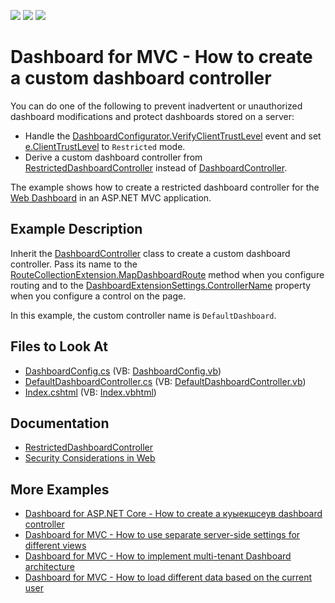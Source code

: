 <!-- default badges list -->
![](https://img.shields.io/endpoint?url=https://codecentral.devexpress.com/api/v1/VersionRange/128579305/21.1.5%2B)
[![](https://img.shields.io/badge/Open_in_DevExpress_Support_Center-FF7200?style=flat-square&logo=DevExpress&logoColor=white)](https://supportcenter.devexpress.com/ticket/details/T526629)
[![](https://img.shields.io/badge/📖_How_to_use_DevExpress_Examples-e9f6fc?style=flat-square)](https://docs.devexpress.com/GeneralInformation/403183)
<!-- default badges end -->

# Dashboard for MVC - How to create a custom dashboard controller

You can do one of the following to prevent inadvertent or unauthorized dashboard modifications and protect dashboards stored on a server:

- Handle the [DashboardConfigurator.VerifyClientTrustLevel](https://docs.devexpress.com/Dashboard/DevExpress.DashboardWeb.DashboardConfigurator.VerifyClientTrustLevel) event and set [e.ClientTrustLevel](https://docs.devexpress.com/Dashboard/DevExpress.DashboardWeb.VerifyClientTrustLevelEventArgs.ClientTrustLevel) to `Restricted` mode.
- Derive a custom dashboard controller from [RestrictedDashboardController](https://docs.devexpress.com/Dashboard/DevExpress.DashboardWeb.Mvc.RestrictedDashboardController) instead of [DashboardController](https://docs.devexpress.com/Dashboard/DevExpress.DashboardWeb.Mvc.DashboardController).

The example shows how to create a restricted dashboard controller for the [Web Dashboard](https://docs.devexpress.com/Dashboard/16977/web-dashboard/aspnet-mvc-dashboard-extension) in an ASP.NET MVC application.

## Example Description

Inherit the [DashboardController](https://docs.devexpress.com/Dashboard/DevExpress.DashboardWeb.Mvc.DashboardController) class to create a custom dashboard controller. Pass its name to the [RouteCollectionExtension.MapDashboardRoute](https://docs.devexpress.com/Dashboard/DevExpress.DashboardWeb.Mvc.RouteCollectionExtension.MapDashboardRoute(System.Web.Routing.RouteCollection-System.String-System.String-System.String--)) method when you configure routing and to the [DashboardExtensionSettings.ControllerName](https://docs.devexpress.com/Dashboard/DevExpress.DashboardWeb.Mvc.DashboardExtensionSettings.ControllerName) property when you configure a control on the page. 

In this example, the custom controller name is `DefaultDashboard`.

<!-- default file list -->
## Files to Look At

* [DashboardConfig.cs](./CS/MvcCustomController/App_Start/DashboardConfig.cs#L12) (VB: [DashboardConfig.vb](./VB/MvcCustomController/App_Start/DashboardConfig.vb#L10))
* [DefaultDashboardController.cs](./CS/MvcCustomController/Controllers/DefaultDashboardController.cs)  (VB: [DefaultDashboardController.vb](./VB/MvcCustomController/Controllers/DefaultDashboardController.vb))
* [Index.cshtml](./CS/MvcCustomController/Views/Home/Index.cshtml#L7)  (VB: [Index.vbhtml](./VB/MvcCustomController/Views/Home/Index.vbhtml#L6))
<!-- default file list end -->

## Documentation

- [RestrictedDashboardController](https://docs.devexpress.com/Dashboard/DevExpress.DashboardWeb.Mvc.RestrictedDashboardController)
- [Security Considerations in Web](https://docs.devexpress.com/Dashboard/118651/designer-and-viewer-applications/web-dashboard/security-considerations)

## More Examples

- [Dashboard for ASP.NET Core - How to create a куыекшсеув dashboard controller](https://github.com/DevExpress-Examples/asp-net-core-dashboard-restricted-controller)
- [Dashboard for MVC - How to use separate server-side settings for different views](https://github.com/DevExpress-Examples/dashboard-for-mvc-use-separate-server-side-settings-for-different-views)
- [Dashboard for MVC - How to implement multi-tenant Dashboard architecture](https://github.com/DevExpress-Examples/DashboardUserBasedMVC)
- [Dashboard for MVC - How to load different data based on the current user](https://github.com/DevExpress-Examples/DashboardDifferentUserDataMVC)
